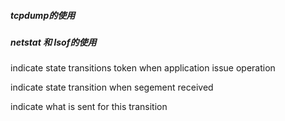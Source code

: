 ##### tcpdump的使用



##### netstat 和 lsof的使用

indicate state transitions token when application issue operation  

indicate state transition when segement received



indicate what is sent for this transition 

